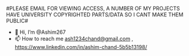 #PLEASE EMAIL FOR VIEWING ACCESS, A NUMBER OF MY PROJECTS HAVE UNIVERSITY COPYRIGHTED PARTS/DATA SO I CANT MAKE THEM PUBLIC#
- 👋 Hi, I’m @Ashim267
- 📫 How to reach me ash1234chand@gmail.com , https://www.linkedin.com/in/ashim-chand-5b5b13198/ 

<!---
Ashim267/Ashim267 is a ✨ special ✨ repository because its `README.md` (this file) appears on your GitHub profile.
You can click the Preview link to take a look at your changes.
--->
